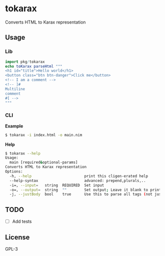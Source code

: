 # tokarax

Converts HTML to Karax representation

## Usage

### Lib

```nim
import pkg/tokarax
echo toKarax parseHtml """
<h1 id="title">Hello world</h1>
<button class="btn btn-danger">Click me</button>
<!-- I am a comment -->
<!-- ]#
Multiline
comment
#[ -->
"""
```

### CLI

**Example**
```bash
$ tokarax -i index.html -o main.nim
```

**Help**
```bash
$ tokarax --help
Usage:
  main [required&optional-params]
Converts HTML to Karax representation
Options:
  -h, --help                        print this cligen-erated help
  --help-syntax                     advanced: prepend,plurals,..
  -i=, --input=   string  REQUIRED  Set input
  -o=, --output=  string  ""        Set output; Leave it blank to print in stdout
  -j, --justBody  bool    true      Use this to parse all tags (not just `body`)
```

## TODO

- [ ] Add tests

## License

GPL-3
